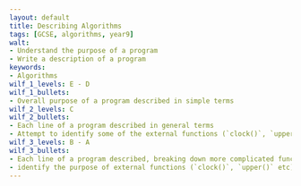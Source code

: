 ```yaml
---
layout: default
title: Describing Algorithms
tags: [GCSE, algorithms, year9]
walt:
- Understand the purpose of a program
- Write a description of a program
keywords:
- Algorithms
wilf_1_levels: E - D
wilf_1_bullets:
- Overall purpose of a program described in simple terms
wilf_2_levels: C
wilf_2_bullets:
- Each line of a program described in general terms
- Attempt to identify some of the external functions (`clock()`, `upper()` etc)
wilf_3_levels: B - A
wilf_3_bullets:
- Each line of a program described, breaking down more complicated functionality into multiple steps
- identify the purpose of external functions (`clock()`, `upper()` etc)
---
```

